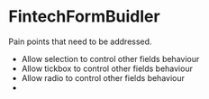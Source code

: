 # FintechFormBuidler

Pain points that need to be addressed.

* Allow selection to control other fields behaviour 
* Allow tickbox to control other fields behaviour 
* Allow radio to control other fields behaviour
* 
